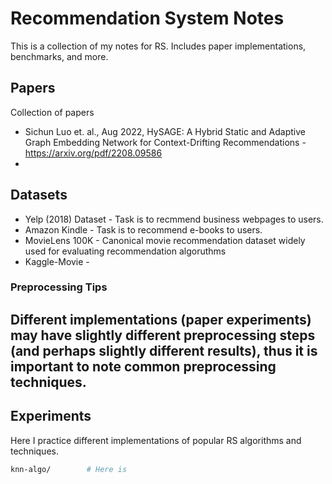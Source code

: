 # Recommendation System Notes

This is a collection of my notes for RS. Includes paper implementations, benchmarks, and more.

## Papers
Collection of papers
- Sichun Luo et. al., Aug 2022, HySAGE: A Hybrid Static and Adaptive Graph Embedding Network for Context-Drifting Recommendations - https://arxiv.org/pdf/2208.09586
- 

## Datasets
- Yelp (2018) Dataset - Task is to recmmend business webpages to users. 
- Amazon Kindle - Task is to recommend e-books to users.
- MovieLens 100K - Canonical movie recommendation dataset widely used for evaluating recommendation algoruthms
- Kaggle-Movie - 

### Preprocessing Tips
Different implementations (paper experiments) may have slightly different preprocessing steps (and perhaps slightly different results), thus it is important to note common preprocessing techniques.
- 

## Experiments
Here I practice different implementations of popular RS algorithms and techniques.

```sh
knn-algo/        # Here is 


```
  